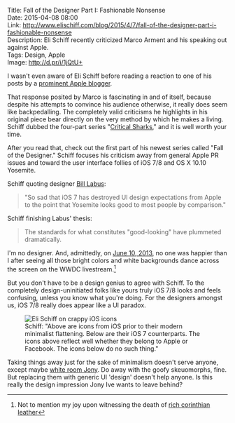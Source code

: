 Title: Fall of the Designer Part I: Fashionable Nonsense  
Date: 2015-04-08 08:00  
Link: http://www.elischiff.com/blog/2015/4/7/fall-of-the-designer-part-i-fashionable-nonsense  
Description: Eli Schiff recently criticized Marco Arment and his speaking out against Apple.  
Tags: Design, Apple  
Image: http://d.pr/i/1jQtU+  

I wasn't even aware of Eli Schiff before reading a reaction to one of his posts by a [prominent Apple blogger][marco]. 

That response posited by Marco is fascinating in and of itself, because despite his attempts to convince his audience otherwise, it really does seem like backpedalling. The completely valid criticisms he highlights in his original piece bear directly on the very method by which he makes a living. Schiff dubbed the four-part series "[Critical Sharks][elischiff]," and it is well worth your time.

After you read that, check out the first part of his newest series called "Fall of the Designer." Schiff focuses his criticism away from general Apple PR issues and toward the user interface follies of iOS 7/8 and OS X 10.10 Yosemite.

Schiff quoting designer [Bill Labus][dribbble]:

> "So sad that iOS 7 has destroyed UI design expectations from Apple to the point that Yosemite looks good to most people by comparison."

Schiff finishing Labus' thesis:

> The standards for what constitutes "good-looking" have plummeted dramatically.

I'm no designer. And, admittedly, on [June 10, 2013][apple], no one was happier than I after seeing all those bright colors and white backgrounds dance across the screen on the WWDC livestream.[^ls]

But you don't have to be a design genius to agree with Schiff. To the completely design-uninitiated folks like yours truly iOS 7/8 looks and feels confusing, unless you know what you're doing. For the designers amongst us, iOS 7/8 really does appear like a UI paradox. 

<figure>
	<img class="screenshot" src="http://d.pr/i/1jQtU+" alt="Eli Schiff on crappy iOS icons" title="Eli Schiff on crappy iOS icons">
	<figcaption>Schiff: "Above are icons from iOS prior to their modern minimalist flattening. Below are their iOS 7 counterparts. The icons above reflect well whether they belong to Apple or Facebook. The icons below do no such thing."</figcaption>
</figure>

Taking things away just for the sake of minimalism doesn't serve anyone, except maybe [white room Jony][change]. Do away with the goofy skeuomorphs, fine. But replacing them with generic UI 'design' doesn't help anyone. Is this really the design impression Jony Ive wants to leave behind? 

[^ls]: Not to mention my joy upon witnessing the death of [rich corinthian leather][daringfireball]

[apple]: https://www.apple.com/pr/library/2013/06/10Apple-Unveils-iOS-7.html "Apple's Press Release for iOS 7"
[change]: https://www.change.org/p/apple-free-jony-ive-from-his-white-room "Snarky 'petition' poking fun at Jony Ive's characteristic white videos"
[daringfireball]: http://daringfireball.net/2013/01/the_trend_against_skeuomorphism "John Gruber's piece on the design trend away from skeuomorphism"
[dribbble]: https://dribbble.com/blabus "Bill Labus on Dribbble"
[elischiff]: http://www.elischiff.com/blog/2015/3/4/critical-sharks-part-i-you-cant-say-that "Eli Schiff's critique of iOS 7"
[marco]: http://www.marco.org/2015/03/25/censoring-myself-for-apple "Marco Arment explaining how he's *not* censoring himself for Apple"